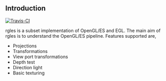 Introduction
------------

[![Travis-CI](https://travis-ci.org/chikkutechie/rgles.svg?branch=master)](https://travis-ci.org/chikkutechie/rgles)

rgles is a subset implementation of OpenGL/ES and EGL. The main aim of rgles is to understand the OpenGL/ES pipeline.
Features supported are,

* Projections
* Transformations
* View port transformations
* Depth test
* Direction light
* Basic texturing 
